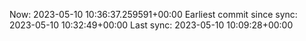 Now: 2023-05-10 10:36:37.259591+00:00 Earliest commit since sync: 2023-05-10 10:32:49+00:00 Last sync: 2023-05-10 10:09:28+00:00
